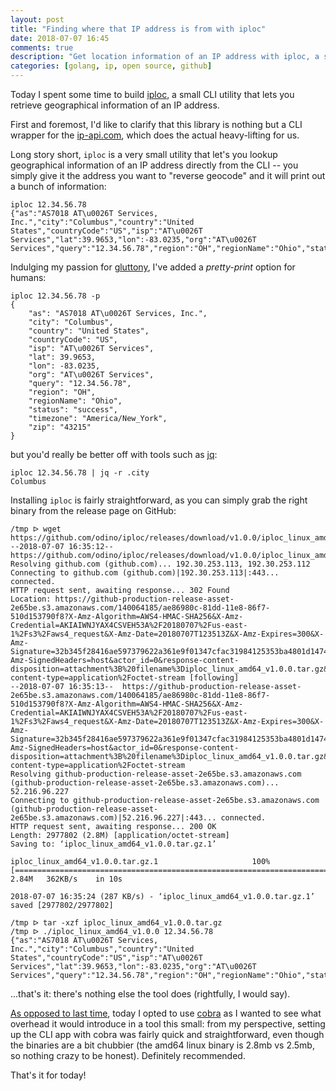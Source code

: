 ```yaml
---
layout: post
title: "Finding where that IP address is from with iploc"
date: 2018-07-07 16:45
comments: true
description: "Get location information of an IP address with iploc, a small tool I just open-sourced"
categories: [golang, ip, open source, github]
---
```


Today I spent some time to build [iploc](https://github.com/odino/iploc), a small CLI utility that lets you retrieve
geographical information of an IP address.

<!-- more -->

First and foremost, I'd like to clarify that this library is nothing but a CLI
wrapper for the [ip-api.com](http://ip-api.com/), which does the actual heavy-lifting
for us.

Long story short, `iploc` is a very small utility that let's you lookup geographical
information of an IP address directly from the CLI -- you simply give it the address
you want to "reverse geocode" and it will print out a bunch of information:

```
iploc 12.34.56.78
{"as":"AS7018 AT\u0026T Services, Inc.","city":"Columbus","country":"United States","countryCode":"US","isp":"AT\u0026T Services","lat":39.9653,"lon":-83.0235,"org":"AT\u0026T Services","query":"12.34.56.78","region":"OH","regionName":"Ohio","status":"success","timezone":"America/New_York","zip":"43215"}
```

Indulging my passion for [gluttony](https://en.wikipedia.org/wiki/Seven_deadly_sins#Gluttony),
I've added a *pretty-print* option for humans:

```
iploc 12.34.56.78 -p
{
    "as": "AS7018 AT\u0026T Services, Inc.",
    "city": "Columbus",
    "country": "United States",
    "countryCode": "US",
    "isp": "AT\u0026T Services",
    "lat": 39.9653,
    "lon": -83.0235,
    "org": "AT\u0026T Services",
    "query": "12.34.56.78",
    "region": "OH",
    "regionName": "Ohio",
    "status": "success",
    "timezone": "America/New_York",
    "zip": "43215"
}
```

but you'd really be better off with tools such as [jq](https://stedolan.github.io/jq/):

```
iploc 12.34.56.78 | jq -r .city
Columbus
```

Installing `iploc` is fairly straightforward, as you can simply grab the right binary
from the release page on GitHub:

```
/tmp ᐅ wget https://github.com/odino/iploc/releases/download/v1.0.0/iploc_linux_amd64_v1.0.0.tar.gz
--2018-07-07 16:35:12--  https://github.com/odino/iploc/releases/download/v1.0.0/iploc_linux_amd64_v1.0.0.tar.gz
Resolving github.com (github.com)... 192.30.253.113, 192.30.253.112
Connecting to github.com (github.com)|192.30.253.113|:443... connected.
HTTP request sent, awaiting response... 302 Found
Location: https://github-production-release-asset-2e65be.s3.amazonaws.com/140064185/ae86980c-81dd-11e8-86f7-510d153790f8?X-Amz-Algorithm=AWS4-HMAC-SHA256&X-Amz-Credential=AKIAIWNJYAX4CSVEH53A%2F20180707%2Fus-east-1%2Fs3%2Faws4_request&X-Amz-Date=20180707T123513Z&X-Amz-Expires=300&X-Amz-Signature=32b345f28416ae597379622a361e9f01347cfac31984125353ba4801d147473e&X-Amz-SignedHeaders=host&actor_id=0&response-content-disposition=attachment%3B%20filename%3Diploc_linux_amd64_v1.0.0.tar.gz&response-content-type=application%2Foctet-stream [following]
--2018-07-07 16:35:13--  https://github-production-release-asset-2e65be.s3.amazonaws.com/140064185/ae86980c-81dd-11e8-86f7-510d153790f8?X-Amz-Algorithm=AWS4-HMAC-SHA256&X-Amz-Credential=AKIAIWNJYAX4CSVEH53A%2F20180707%2Fus-east-1%2Fs3%2Faws4_request&X-Amz-Date=20180707T123513Z&X-Amz-Expires=300&X-Amz-Signature=32b345f28416ae597379622a361e9f01347cfac31984125353ba4801d147473e&X-Amz-SignedHeaders=host&actor_id=0&response-content-disposition=attachment%3B%20filename%3Diploc_linux_amd64_v1.0.0.tar.gz&response-content-type=application%2Foctet-stream
Resolving github-production-release-asset-2e65be.s3.amazonaws.com (github-production-release-asset-2e65be.s3.amazonaws.com)... 52.216.96.227
Connecting to github-production-release-asset-2e65be.s3.amazonaws.com (github-production-release-asset-2e65be.s3.amazonaws.com)|52.216.96.227|:443... connected.
HTTP request sent, awaiting response... 200 OK
Length: 2977802 (2.8M) [application/octet-stream]
Saving to: ‘iploc_linux_amd64_v1.0.0.tar.gz.1’

iploc_linux_amd64_v1.0.0.tar.gz.1                     100%[======================================================================================================================>]   2.84M   362KB/s    in 10s     

2018-07-07 16:35:24 (287 KB/s) - ‘iploc_linux_amd64_v1.0.0.tar.gz.1’ saved [2977802/2977802]

/tmp ᐅ tar -xzf iploc_linux_amd64_v1.0.0.tar.gz                                                    
/tmp ᐅ ./iploc_linux_amd64_v1.0.0 12.34.56.78
{"as":"AS7018 AT\u0026T Services, Inc.","city":"Columbus","country":"United States","countryCode":"US","isp":"AT\u0026T Services","lat":39.9653,"lon":-83.0235,"org":"AT\u0026T Services","query":"12.34.56.78","region":"OH","regionName":"Ohio","status":"success","timezone":"America/New_York","zip":"43215"}
```

...that's it: there's nothing else the tool does (rightfully, I would say).

[As opposed to last time](/mssqldump-a-small-utility-to-dump-ms-sql-server-data/#a-couple-surprises),
today I opted to use [cobra](https://github.com/spf13/cobra) as I wanted to see what overhead
it would introduce in a tool this small: from my perspective, setting up the CLI app
with cobra was fairly quick and straightforward, even though the binaries are a bit
chubbier (the amd64 linux binary is 2.8mb vs 2.5mb, so nothing crazy to be honest).
Definitely recommended.

That's it for today!
